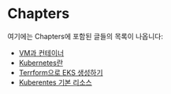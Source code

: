 # Chapters
여기에는 Chapters에 포함된 글들의 목록이 나옵니다:
- [VM과 컨테이너](posts/chapter1/container.md)
- [Kubernetes란](posts/chapter2/About_Kubernetes.md)
- [Terrform으로 EKS 생성하기](posts/chapter3/EKS_Terraform.md)
- [Kuberentes 기본 리소스](posts/chapter4/Kuberentes_Resources.md)

